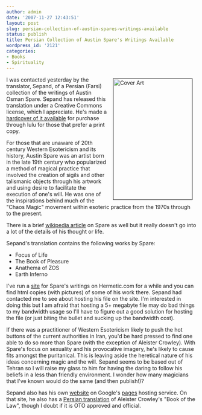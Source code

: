 ```yaml
---
author: admin
date: '2007-11-27 12:43:51'
layout: post
slug: persian-collection-of-austin-spares-writings-available
status: publish
title: Persian Collection of Austin Spare's Writings Available
wordpress_id: '2121'
categories:
- Books
- Spirituality
---
```

<img src="http://www.arcanology.com/images/persian-spare.png" alt="Cover Art" align="right" border="1" height="320" hspace="10" vspace="5" width="209" />I was contacted yesterday by the translator, Sepand, of a Persian (Farsi) collection of the writings of Austin Osman Spare. Sepand has released this translation under a Creative Commons license, which I appreciate. He's made a <a href="http://www.lulu.com/content/1460497">hardcover of it available</a> for purchase through lulu for those that prefer a print copy.

For those that are unaware of 20th century Western Esotericism and its history, Austin Spare was an artist born in the late 19th century who popularized a method of magical practice that involved the creation of sigils and other talismanic objects through his artwork and using desire to facilitate the execution of one's will. He was one of the inspirations behind much of the "Chaos Magic" movement within esoteric practice from the 1970s through to the present.

There is a brief <a href="http://en.wikipedia.org/wiki/Austin_Spare">wikipedia article</a> on Spare as well but it really doesn't go into a lot of the details of his thought or life.

Sepand's translation contains the following works by Spare:
<ul>
	<li>Focus of Life</li>
	<li>The Book of Pleasure</li>
	<li>Anathema of ZOS</li>
	<li>Earth Inferno</li>
</ul>
I've run a <a href="http://www.hermetic.com/spare/">site</a> for Spare's writings on Hermetic.com for a while and you can find html copies (with pictures) of some of his work there. Sepand had contacted me to see about hosting his file on the site. I'm interested in doing this but I am afraid that hosting a 5+ megabyte file may do bad things to my bandwidth usage so I'll have to figure out a good solution for hosting the file (or just biting the bullet and sucking up the bandwidth cost).

If there was a practitioner of Western Esotericism likely to push the hot buttons of the current authorities in Iran, you'd be hard pressed to find one able to do so more than Spare (with the exception of Aleister Crowley). With Spare's focus on sexuality and his provocative imagery, he's likely to cause fits amongst the puritanical. This is leaving aside the heretical nature of his ideas concerning magic and the will. Sepand seems to be based out of Tehran so I will raise my glass to him for having the daring to follow his beliefs in a less than friendly environment. I wonder how many magicians that I've known would do the same (and then publish!)?

Sepand also has his own <a href="http://zepand.googlepages.com/">website</a> on Google's <a href="http://pages.google.com">pages</a> hosting service. On that site, he also has a <a href="http://zepand.googlepages.com/AleisterCrowleyBookoftheLaw-Farsi.pdf">Persian translation</a> of Aleister Crowley's "Book of the Law", though I doubt if it is OTO approved and official.
